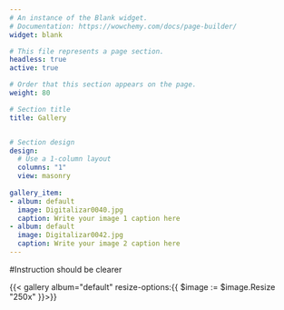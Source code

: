 ```yaml
---
# An instance of the Blank widget.
# Documentation: https://wowchemy.com/docs/page-builder/
widget: blank

# This file represents a page section.
headless: true
active: true

# Order that this section appears on the page.
weight: 80

# Section title
title: Gallery


# Section design
design:
  # Use a 1-column layout
  columns: "1"
  view: masonry
  
gallery_item:
- album: default
  image: Digitalizar0040.jpg
  caption: Write your image 1 caption here
- album: default
  image: Digitalizar0042.jpg
  caption: Write your image 2 caption here
---
```


#Instruction should be clearer

{{< gallery album="default" resize-options:{{ $image := $image.Resize "250x" }}>}}
